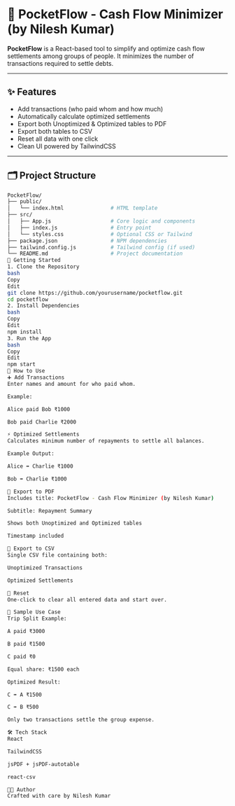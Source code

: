 # 💸 PocketFlow - Cash Flow Minimizer (by Nilesh Kumar)

**PocketFlow** is a React-based tool to simplify and optimize cash flow settlements among groups of people. It minimizes the number of transactions required to settle debts.

---

## ✨ Features

- Add transactions (who paid whom and how much)
- Automatically calculate optimized settlements
- Export both Unoptimized & Optimized tables to PDF
- Export both tables to CSV
- Reset all data with one click
- Clean UI powered by TailwindCSS

---

## 🗂️ Project Structure

```bash
PocketFlow/
├── public/
│   └── index.html               # HTML template
├── src/
│   ├── App.js                   # Core logic and components
│   ├── index.js                 # Entry point
│   └── styles.css               # Optional CSS or Tailwind
├── package.json                 # NPM dependencies
├── tailwind.config.js           # Tailwind config (if used)
└── README.md                    # Project documentation
🚀 Getting Started
1. Clone the Repository
bash
Copy
Edit
git clone https://github.com/yourusername/pocketflow.git
cd pocketflow
2. Install Dependencies
bash
Copy
Edit
npm install
3. Run the App
bash
Copy
Edit
npm start
🧾 How to Use
➕ Add Transactions
Enter names and amount for who paid whom.

Example:

Alice paid Bob ₹1000

Bob paid Charlie ₹2000

⚡ Optimized Settlements
Calculates minimum number of repayments to settle all balances.

Example Output:

Alice ➡️ Charlie ₹1000

Bob ➡️ Charlie ₹1000

📄 Export to PDF
Includes title: PocketFlow - Cash Flow Minimizer (by Nilesh Kumar)

Subtitle: Repayment Summary

Shows both Unoptimized and Optimized tables

Timestamp included

📁 Export to CSV
Single CSV file containing both:

Unoptimized Transactions

Optimized Settlements

🔄 Reset
One-click to clear all entered data and start over.

💼 Sample Use Case
Trip Split Example:

A paid ₹3000

B paid ₹1500

C paid ₹0

Equal share: ₹1500 each

Optimized Result:

C ➡️ A ₹1500

C ➡️ B ₹500

Only two transactions settle the group expense.

🛠️ Tech Stack
React

TailwindCSS

jsPDF + jsPDF-autotable

react-csv

👨‍💻 Author
Crafted with care by Nilesh Kumar

